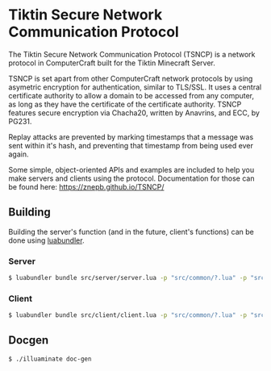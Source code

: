 # Tiktin Secure Network Communication Protocol

The Tiktin Secure Network Communication Protocol (TSNCP) is a network protocol in ComputerCraft built for the Tiktin Minecraft Server.

TSNCP is set apart from other ComputerCraft network protocols by using asymetric encryption for authentication, similar to TLS/SSL. It uses a central certificate authority to allow a domain to be accessed from any computer, as long as they have the certificate of the certificate authority. TSNCP features secure encryption via Chacha20, written by Anavrins, and ECC, by PG231.

Replay attacks are prevented by marking timestamps that a message was sent within it's hash, and preventing that timestamp from being used ever again.

Some simple, object-oriented APIs and examples are included to help you make servers and clients using the protocol. Documentation for those can be found here: https://znepb.github.io/TSNCP/

## Building

Building the server's function (and in the future, client's functions) can be done using [luabundler](https://github.com/Benjamin-Dobell/luabundler).

### Server

```bash
$ luabundler bundle src/server/server.lua -p "src/common/?.lua" -p "src/server/?.lua" -o build/server.lua
```

### Client

```bash
$ luabundler bundle src/client/client.lua -p "src/common/?.lua" -p "src/client/?.lua" -o build/client.lua
```

## Docgen

```bash
$ ./illuaminate doc-gen
```
